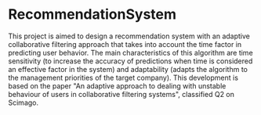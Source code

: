 # RecommendationSystem
This project is aimed to design a recommendation system with an adaptive collaborative filtering approach that takes into account the time factor in predicting user behavior. The main characteristics of this algorithm are time sensitivity (to increase the accuracy of predictions when time is considered an effective factor in the system) and adaptability (adapts the algorithm to the management priorities of the target company). This development is based on the paper "An adaptive approach to dealing with unstable behaviour of users in collaborative filtering systems", classified Q2 on Scimago.
